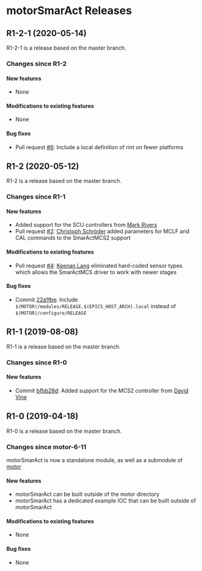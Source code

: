 # motorSmarAct Releases

## __R1-2-1 (2020-05-14)__
R1-2-1 is a release based on the master branch.  

### Changes since R1-2

#### New features
* None

#### Modifications to existing features
* None

#### Bug fixes
* Pull request [#6](https://github.com/epics-motor/motorSmarAct/pull/6): Include a local definition of rint on fewer platforms

## __R1-2 (2020-05-12)__
R1-2 is a release based on the master branch.  

### Changes since R1-1

#### New features
* Added support for the SCU controllers from [Mark Rivers](https://github.com/MarkRivers)
* Pull request [#2](https://github.com/epics-motor/motorSmarAct/pull/2): [Christoph Schröder](https://github.com/chrschroeder) added parameters for MCLF and CAL commands to the SmarActMCS2 support

#### Modifications to existing features
* Pull request [#4](https://github.com/epics-motor/motorSmarAct/pull/4): [Keenan Lang](https://github.com/keenanlang) eliminated hard-coded sensor types which allows the SmarActMCS driver to work with newer stages

#### Bug fixes
* Commit [22a1fbe](https://github.com/epics-motor/motorSmarAct/commit/22a1fbe9043879330568ae8695d1f10a695fe336): Include ``$(MOTOR)/modules/RELEASE.$(EPICS_HOST_ARCH).local`` instead of ``$(MOTOR)/configure/RELEASE``

## __R1-1 (2019-08-08)__
R1-1 is a release based on the master branch.  

### Changes since R1-0

#### New features
* Commit [bfbb28d](https://github.com/epics-motor/motorSmarAct/commit/bfbb28dc871cc978dbbc20cba09760ac08651ba0): Added support for the MCS2 controller from [David Vine](https://github.com/djvine)

## __R1-0 (2019-04-18)__
R1-0 is a release based on the master branch.  

### Changes since motor-6-11

motorSmarAct is now a standalone module, as well as a submodule of [motor](https://github.com/epics-modules/motor)

#### New features
* motorSmarAct can be built outside of the motor directory
* motorSmarAct has a dedicated example IOC that can be built outside of motorSmarAct

#### Modifications to existing features
* None

#### Bug fixes
* None
